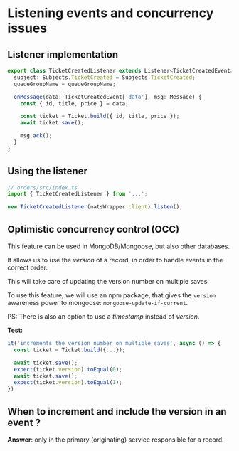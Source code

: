 # Listening events and concurrency issues

## Listener implementation

```ts
export class TicketCreatedListener extends Listener<TicketCreatedEvent> {
  subject: Subjects.TicketCreated = Subjects.TicketCreated;
  queueGroupName = queueGroupName;

  onMessage(data: TicketCreatedEvent['data'], msg: Message) {
    const { id, title, price } = data;

    const ticket = Ticket.build({ id, title, price });
    await ticket.save();

    msg.ack();
  }
}
```

## Using the listener

```ts
// orders/src/index.ts
import { TicketCreatedListener } from '...';

new TicketCreatedListener(natsWrapper.client).listen();
```

## Optimistic concurrency control (OCC)

This feature can be used in MongoDB/Mongoose, but also other databases.

It allows us to use the _version_ of a record, in order to handle events in the correct order.

This will take care of updating the version number on multiple saves.

To use this feature, we will use an npm package, that gives the `version` awareness power to mongoose: `mongoose-update-if-current`.

PS: There is also an option to use a _timestamp_ instead of _version_.

**Test:**

```js
it('increments the version number on multiple saves', async () => {
  const ticket = Ticket.build({...});

  await ticket.save();
  expect(ticket.version).toEqual(0);
  await ticket.save();
  expect(ticket.version).toEqual(1);
})
```

## When to increment and include the version in an event ?

**Answer**: only in the primary (originating) service responsible for a record.
